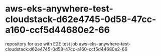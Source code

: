 # aws-eks-anywhere-test-cloudstack-d62e4745-0d58-47cc-a160-ccf5d44680e2-66
repository for use with E2E test job aws-eks-anywhere-test-cloudstack:d62e4745-0d58-47cc-a160-ccf5d44680e2-66
